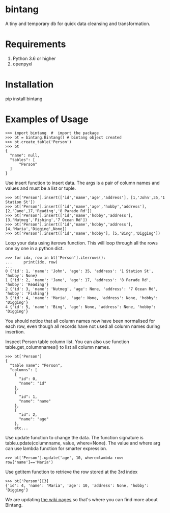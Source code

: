 # bintang
A tiny and temporary db for quick data cleansing and transformation.

# Requirements
1. Python 3.6 or higher
2. openpyxl

# Installation
pip install bintang

# Examples of Usage
```
>>> import bintang  #  import the package   
>>> bt = bintang.Bintang() # bintang object created  
>>> bt.create_table('Person')  
>>> bt  
{  
  "name": null,  
  "tables": [  
      "Person"  
  ]  
}  
```
Use insert function to insert data. The args is a pair of column names and values and must be a list or tuple.
```
>>> bt['Person'].insert(['id','name','age','address'], [1,'John',35,'1 Station St'])  
>>> bt['Person'].insert(['id','name','age','hobby','address'], [2,'Jane',17,'Reading','8 Parade Rd'])  
>>> bt['Person'].insert(['id','name','hobby','address'], [3,'Nutmeg','Fishing','7 Ocean Rd'])  
>>> bt['Person'].insert(['id','name','hobby','address'], [4,'Maria','Digging',None])  
>>> bt['Person'].insert(['id','name','hobby'], [5,'Bing','Digging'])
```
Loop your data using iterows function. This will loop through all the rows one by one in a python dict.
```
>>> for idx, row in bt['Person'].iterrows():  
...     print(idx, row)  
...  
0 {'id': 1, 'name': 'John', 'age': 35, 'address': '1 Station St', 'hobby': None}  
1 {'id': 2, 'name': 'Jane', 'age': 17, 'address': '8 Parade Rd', 'hobby': 'Reading'}  
2 {'id': 3, 'name': 'Nutmeg', 'age': None, 'address': '7 Ocean Rd', 'hobby': 'Fishing'}  
3 {'id': 4, 'name': 'Maria', 'age': None, 'address': None, 'hobby': 'Digging'}  
4 {'id': 5, 'name': 'Bing', 'age': None, 'address': None, 'hobby': 'Digging'} 
```
You should notice that all column names now have been normalised for each row, even though all records have not used all column names during insertion.
 
Inspect Person table column list. You can also use function table.get_columnnames() to list all column names.
```
>>> bt['Person']  
{  
  "table name": "Person",  
  "columns": [  
    {  
      "id": 0,  
      "name": "id"  
    },  
    {  
      "id": 1,  
      "name": "name"  
    },  
    {  
      "id": 2,  
      "name": "age"  
    },  
    etc...
```
Use update function to change the data. The function signature is table.update(columnname, value, where=None). The value and where arg can use lambda function for smarter expression.
```
>>> bt['Person'].update('age', 10, where=lambda row: row['name']=='Maria') 
```
Use getitem function to retrieve the row stored at the 3rd index
``` 
>>> bt['Person'][3] 
{'id': 4, 'name': 'Maria', 'age': 10, 'address': None, 'hobby': 'Digging'} 
```

We are updating [the wiki pages](https://github.com/tomexiskandar/bintang/wiki) so that's where you can find more about Bintang. 
